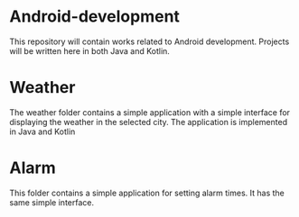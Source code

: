 # Android-development

This repository will contain works related to Android development. Projects will be written here in both Java and Kotlin.

# Weather

The weather folder contains a simple application with a simple interface for displaying the weather in the selected city. The application is implemented in Java and Kotlin

# Alarm

This folder contains a simple application for setting alarm times. It has the same simple interface.
